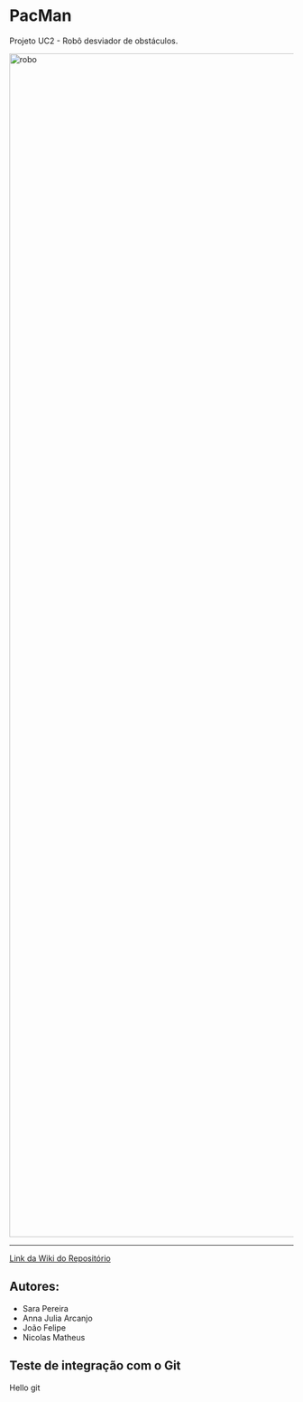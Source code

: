 

<h1>PacMan</h1>

Projeto UC2 - Robô desviador de obstáculos.

<img width="2448" height="2095" alt="robo" src="https://github.com/user-attachments/assets/2330a0bb-6c93-4c71-a1df-fba30b775ab0" />
<hr>
<a href= "https://github.com/SaraPOliveira/PacMan/wiki/Projeto-UC1">Link da Wiki do Repositório</a>

## Autores: 
- Sara Pereira
- Anna Julia Arcanjo 
- João Felipe
- Nicolas Matheus

## Teste de integração com o Git
Hello git


